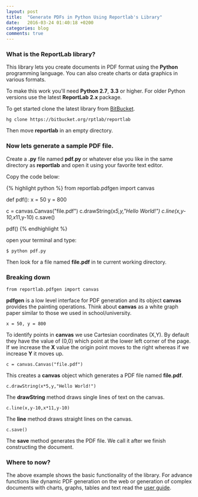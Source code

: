 ```yaml
---
layout: post
title:  "Generate PDFs in Python Using Reportlab's Library"
date:   2016-03-24 01:40:18 +0200
categories: blog
comments: true
---
```


### What is the ReportLab library?
This library lets you create documents in PDF format using the **Python** programming language. You can also create charts or data graphics in various formats.

To make this work you'll need **Python 2.7**, **3.3** or higher. For older Python versions use the latest **ReportLab 2.x** package.

To get started clone the latest library from [BitBucket][repo].

```
hg clone https://bitbucket.org/rptlab/reportlab
```

Then move **reportlab** in an empty directory.

### Now lets generate a sample PDF file.

Create a **.py** file named **pdf.py** or whatever else you like in the same directory as **reportlab** and open it using your favorite text editor.

Copy the code below:

{% highlight python %}
from reportlab.pdfgen import canvas

def pdf():
  x = 50
  y = 800

  c = canvas.Canvas("file.pdf")
  c.drawString(x*5,y,"Hello World!")
  c.line(x,y-10,x*11,y-10)
  c.save()

pdf()
{% endhighlight %}

open your terminal and type:

```
$ python pdf.py
```

Then look for a file named **file.pdf** in te current working directory.

### Breaking down

`from reportlab.pdfgen import canvas`

**pdfgen** is a low level interface for PDF generation and its object **canvas** provides the painting operations. Think about **canvas** as a white graph paper similar to those we used in school/university.

`x = 50, y = 800`

To identify points in **canvas** we use Cartesian coordinates (X,Y). By default they have the value of (0,0) which point at the lower left corner of the page. If we increase the **X** value the origin point moves to the right whereas if we increase **Y** it moves up.

`c = canvas.Canvas("file.pdf")`

This creates a **canvas** object which generates a PDF file named **file.pdf**.

`c.drawString(x*5,y,"Hello World!")`

The **drawString** method draws single lines of text on the canvas.

`c.line(x,y-10,x*11,y-10)`

The **line** method draws straight lines on the canvas.

`c.save()`

The **save** method generates the PDF file. We call it after we finish constructing the document.

### Where to now?

The above example shows the basic functionality of the library. For advance functions like dynamic PDF generation on the web or generation of complex documents with charts, graphs, tables and text read the [user guide][user-guide].

[repo]: https://bitbucket.org/rptlab/reportlab
[user-guide]: http://www.reportlab.com/docs/reportlab-userguide.pdf
